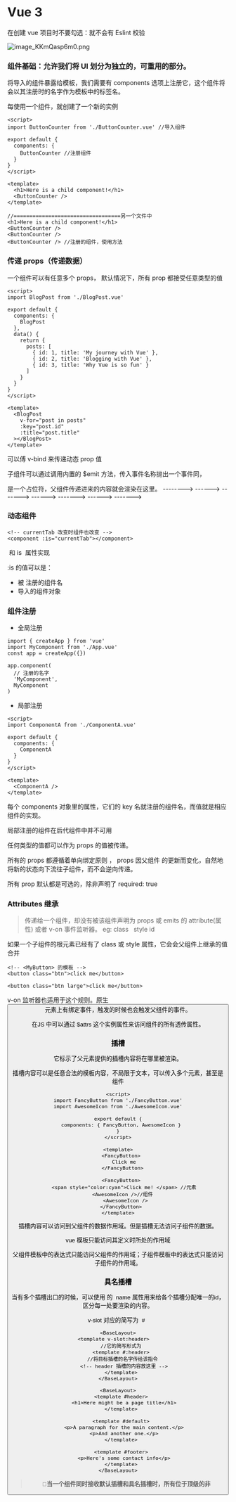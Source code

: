 # Vue 3

在创建 vue 项目时不要勾选：就不会有 Eslint 校验

![image_KKmQasp6m0.png](https://cdn.nlark.com/yuque/0/2022/png/32483946/1663900943229-78e8576c-539e-41c8-abd2-ed4836399bc9.png#averageHue=%23dad9d5&clientId=ua72070fa-087a-4&crop=0&crop=0&crop=1&crop=1&from=ui&id=ufc364c45&name=image_KKmQasp6m0.png&originHeight=456&originWidth=1691&originalType=binary&ratio=1&rotation=0&showTitle=false&size=72913&status=done&style=none&taskId=u70ea6ae2-2606-46ea-9da9-83298ba4403&title=)

### 组件基础：允许我们将 UI 划分为独立的，可重用的部分。

将导入的组件暴露给模板，我们需要有 components 选项上注册它，这个组件将会以其注册时的名字作为模板中的标签名。

每使用一个组件，就创建了一个新的实例


```vue
<script>
import ButtonCounter from './ButtonCounter.vue' //导入组件 

export default {
  components: {
    ButtonCounter //注册组件
  }
}
</script>

<template>
  <h1>Here is a child component!</h1>
  <ButtonCounter />
</template>

//==================================另一个文件中
<h1>Here is a child component!</h1>
<ButtonCounter />
<ButtonCounter />
<ButtonCounter /> //注册的组件，使用方法
```

### 传递 props（传递数据）

一个组件可以有任意多个 props， 默认情况下，所有 prop 都接受任意类型的值

```vue
<script>
import BlogPost from './BlogPost.vue'
  
export default {
  components: {
    BlogPost
  },
  data() {
    return {
      posts: [
        { id: 1, title: 'My journey with Vue' },
        { id: 2, title: 'Blogging with Vue' },
        { id: 3, title: 'Why Vue is so fun' }
      ]
    }
  }
}
</script>

<template>
  <BlogPost
    v-for="post in posts"
    :key="post.id"
    :title="post.title"
  ></BlogPost>
</template>
```

可以傅 v-bind 来传递动态 prop 值 

子组件可以通过调用内置的 $emit 方法，传入事件名称抛出一个事件同，

<slot> 是一个占位符，父组件传递进来的内容就会渲染在这里。
-------->    ------>      ------->   ------>       ------->      ------>         ------->        
### 动态组件 

```vue
<!-- currentTab 改变时组件也改变 -->
<component :is="currentTab"></component>
```

<component>  和 is  属性实现

:is 的值可以是：

-  被 注册的组件名 
-  导入的组件对象 

### 组件注册

-  全局注册 
```vue
import { createApp } from 'vue'
import MyComponent from './App.vue'
const app = createApp({})

app.component(
  // 注册的名字
  'MyComponent',
  MyComponent
)
```
 

-  局部注册 

```vue
<script>
import ComponentA from './ComponentA.vue'

export default {
  components: {
    ComponentA
  }
}
</script>

<template>
  <ComponentA />
</template>
```

每个 components 对象里的属性，它们的 key 名就注册的组件名，而值就是相应组件的实现。

局部注册的组件在后代组件中并不可用

任何类型的值都可以作为 props 的值被传递。

所有的 props 都遵循着单向绑定原则 ， props 因父组件 的更新而变化，自然地将新的状态向下流往子组件，而不会逆向传递。

所有 prop 默认都是可选的，除非声明了 required: true

### Attributes 继承 

> 传递给一个组件，却没有被该组件声明为 props 或 emits 的 attribute(属性) 或者 v-on 事件监听器。 eg: class   style id


如果一个子组件的根元素已经有了 class 或 style 属性，它会会父组件上继承的值合并

```vue
<!-- <MyButton> 的模板 -->
<button class="btn">click me</button>

<button class="btn large">click me</button>
```

v-on 监听器也适用于这个规则。原生 <button>元素上有绑定事件，触发的时候也会触发父组件的事件。

在JS 中可以通过 $attrs 这个实例属性来访问组件的所有透传属性。

### 插槽

它标示了父元素提供的插槽内容将在哪里被渲染。

插槽内容可以是任意合法的模板内容，不局限于文本，可以传入多个元素，甚至是组件 

```vue
<script>
import FancyButton from './FancyButton.vue'
import AwesomeIcon from './AwesomeIcon.vue'
  
export default {
  components: { FancyButton, AwesomeIcon }
}
</script>

<template>
  <FancyButton>
    Click me
   </FancyButton>

  <FancyButton>
    <span style="color:cyan">Click me! </span> //元素
    <AwesomeIcon />//组件 
     <AwesomeIcon />
  </FancyButton>
</template>
```

插槽内容可以访问到父组件的数据作用域。但是插槽无法访问子组件的数据。

vue 模板只能访问其定义时所处的作用域

父组件模板中的表达式只能访问父组件的作用域；子组件模板中的表达式只能访问子组件的作用域。

### 具名插槽

当有多个插槽出口的时候，可以使用 <slot> 的  name 属性用来给各个插槽分配唯一的id，区分每一处要渲染的内容。

v-slot 对应的简写为  #  

```vue
<BaseLayout>
  <template v-slot:header>     
  //它的简写形式为
  <template #:header>
   //将目标插槽的名字传给该指令
    <!-- header 插槽的内容放这里 -->
  </template>
</BaseLayout>
```

```vue
<BaseLayout>
  <template #header>
    <h1>Here might be a page title</h1>
  </template>

  <template #default>
    <p>A paragraph for the main content.</p>
    <p>And another one.</p>
  </template>

  <template #footer>
    <p>Here's some contact info</p>
  </template>
</BaseLayout>
```

> 📌**当一个组件同时接收默认插槽和具名插槽时，所有位于顶级的非 <template> 节点都被隐式地视为默认插槽的内容。和上面等效的写法：**


```vue
<BaseLayout>
  <template #header>
    <h1>Here might be a page title</h1>
  </template>

  <!-- 隐式的默认插槽 -->
  <p>A paragraph for the main content.</p>
  <p>And another one.</p>

  <template #footer>
    <p>Here's some contact info</p>
  </template>
</BaseLayout>
```

动态插槽名： 动态指令参数在 v-slot 上也是有效的

```vue
<base-layout>
  <template v-slot:[dynamicSlotName]>
    ...
  </template>

  <!-- 缩写为 -->
  <template #[dynamicSlotName]>
    ...
  </template>
</base-layout>
```

动态参数：需要用 [] 包裹。

### Vue- Router

```vue
  <p>
    <!--使用 router-link 组件进行导航 -->
    <!--通过传递 `to` 来指定链接 -->
    <!--`<router-link>` 将呈现一个带有正确 `href` 属性的 `<a>` 标签-->
    <router-link to="/">Go to Home</router-link>
    <router-link to="/about">Go to About</router-link>
  </p>
  <!-- 路由出口 -->
  <!-- 路由匹配到的组件将渲染在这里 -->
  <router-view></router-view>
```

<router-view> 将显示与 url 对应的组件

每一个路由都映射到一个组件 

### 动态路由

动态字以冒号开始：

```vue
path:'users/:id'
```

如果 <router-view> 没有设置名字，那么默认 default

```vue

<script>
 import {version}  from 'vue'
export default {
  data() {
    return {
      count: 89,
      i:true,
      someObject:{}
    }
  },
  mounted(){
    const _th=someObject
    const newObject = {}
    this.someObject = newObject
    this.i= _th === this.someObject
    //这里输出 false ，
    this.increment()
  },
  methods :{
    increment() {
      this.count++
    } ,
    //在 methods 里面使用箭头函数，它没有自己的 this 上下文，访问不到
    increment1:()=>{
      this.count--
    }
  }
}
</script>
<template>
  {{this.i}}
  <br>
  {{count}}
  <br>
  <button @click="increment">
  </button>
</template>


<style>
  button {
    width:50px;
    height:20px;
  }
</style>
```

![image_Oi3yNBJe3x.png](https://cdn.nlark.com/yuque/0/2022/png/32483946/1663900963263-e2dfac1a-add9-4403-800c-81a9c746a759.png#averageHue=%23d1c6ba&clientId=ua72070fa-087a-4&crop=0&crop=0&crop=1&crop=1&from=ui&id=u7d4cfb53&name=image_Oi3yNBJe3x.png&originHeight=911&originWidth=878&originalType=binary&ratio=1&rotation=0&showTitle=false&size=79422&status=done&style=none&taskId=u98fb3a44-5e53-40f0-9600-c649bc89227&title=)

在 vue 中，状态都是默认深层响应式的。

```vue
<script>
export default {
  data() {
    return {
      obj:{
        nestd:{count:0},
        arr :['foo','bur']
      }
    }
  },
  methods: {
    mutateDeeply(){
      this.obj.nestd.count++
      this.obj.arr.push('syhk')
    }
  }
}
  //在 vue 中状态默认是深层响应式的，意味着更改深层次对象也能被检测到
</script>
<template>
{{this.obj}}
 <button @click="mutateDeeply">
  </button>
</template>
```

v-model

```vue
//v-model 使用
//<textarea> 中是不支持插值表达式的，使用 v-model 来替代
<script>
export default {
  data() {
    return {
      message: '',
      checked:false
    }
  }
}
</script>

<template>
  <p>Message is: {{ message }}</p>
  <input v-model="message" placeholder="edit me" />
  <br>
  <hr>
  <textarea v-model='message'           placeholder='syhk'>
  </textarea>
</template>
```

vue 生命周期

![image_JC-GPFqx0T.png](https://cdn.nlark.com/yuque/0/2022/png/32483946/1663900971998-858b2d11-ca12-4a0e-b064-ff4e4d26cb87.png#averageHue=%23d6c8bc&clientId=ua72070fa-087a-4&crop=0&crop=0&crop=1&crop=1&from=ui&id=u57b67337&name=image_JC-GPFqx0T.png&originHeight=914&originWidth=739&originalType=binary&ratio=1&rotation=0&showTitle=false&size=78624&status=done&style=none&taskId=uf4e567d6-34bf-4412-bf24-1138515e5bc&title=)

```vue
<script>
  export default{
    data() {
      return {
        msg:'',
        oldmsg:''
      }
    },
    watch: {
       msg (newValue,oldValue) {
        this.msg=newValue
        this.oldmsg=oldValue
      }
    }
  }
</script>
<template>
<p>
  {{this.msg}}
  <br>
  {{this.oldmsg}}
  </p>
  <form>
    <input type="text" v-model="msg" />
    <input type="submit"/>
  </form>
</template>
```

```vue

    <script type="text/javascript">
        let person = {
            name:'张三',
            age:18
        }
// Proxy 可以捕获到从对象身上的任何操作
        // const p = new Proxy(person,{
        //     //  读取 p 的某个属性时调用
        //     get(target,b){
        //     console.log("读取了某个属性",target,b);
        //     return target[b]
        //     },
        //     //   修改或追加 p 的某个属性时调用
        //     set(target,name,value) {
        //         console.log(`有人修改了 p 身上的 ${name},我要去更新了`)
        //     },
        //     //  删除 p 的某个属性时调用
        //     deleteProperty(target,name){
        //         console.log(`有人删除了 p 身上的 ${name} 属性，我要去更新了`)
        //         var flag= delete target[name]
        //         return flag 
        //     },
            
        // })

       let obj={a:1,b:2}



    //    通过 Proxy  代理： 拦截对象中任意属性的变化包括增删改查
    //   Reflect 反射： 对被代理对象的属性进行操作

// reactive 对比 ref
/*
数据角度对比：
ref 用来定义：基本类型数据 
reactive 对象或数组类型数据 
备注： ref 也可以用来定义对象 （或数组） 类型数据，它内部会自动通过  reactiv 转为代理对象
原理角度对比：
ref 通过 Object.defineProperty()与 set 来实现 响应式（数据劫持）
reactive 通过使用 Proxy 来实现响应式（数据劫持），并通过 Reflect 操作源对象内部的数据
从使用角度：
ref 定义的数据 ： 操作数据需要 .value ，读取数据时模板中真的读取不需要 .value 
reactive 定义的数据：操作数据与读取数据，均不需要 .value
*/
```

### script setup

> script setup 是vue3 的一个语法糖，在 setup 函数中。所有 ES 模块导出都被认为是暴露给上下文的值，并包含在 setup() 返回对象中。


```typescript
<script setup>    </script>
```

### 知识点

```vue
// 计算属性和 watch 的区别
// computed 有缓存
// computed 只有依赖数据发生改变，才会重新计算
// 不支持异步
// 如果 computed 属性属性值是函数,那么默认会走 get 方法;函数的返回值就是属性的属性值;
// 在 computed 中的,属性都有一个 get 和一个 set 方法,当数据变化时,调用 set 方法
// computed 中的成员可以只定义一个函数作为只读属性,也可以定义定义成 get/set 变成可读写属性,但是 methods 中的成员没有这样的
// watch 每次都需要执行函数,watch 更适用于数据变化时的异步操作
```
